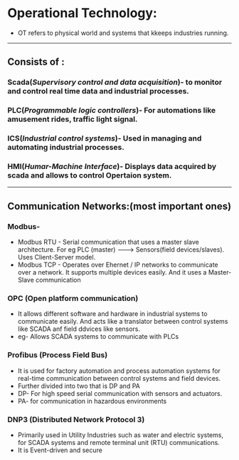 # Operational Technology:
* OT refers to physical world and systems that kkeeps industries running.
---------------------
## Consists of :<br />
### **Scada**(*Supervisory control and data acquisition*)- to monitor and control real time data and industrial processes.<br />
### **PLC**(*Programmable logic controllers*)- For automations like amusement rides, traffic light signal.<br />
### **ICS**(*Industrial control systems*)- Used in managing and automating industrial processes.<br />
### **HMI**(*Humar-Machine Interface*)- Displays data acquired by scada and allows to control Opertaion system.<br />
---------------------
## Communication Networks:(most important ones)
### Modbus- 
* Modbus RTU - Serial communication that uses a master slave architecture. For eg PLC (master) ---> Sensors(field devices/slaves). Uses Client-Server model.
* Modbus TCP - Operates over Ehernet / IP networks to communicate over a network. It supports multiple devices easily. And it uses a Master-Slave communication
### OPC (Open platform communication)
* It allows different software and hardware in industrial systems to communicate easily. And acts like a translator between control systems like SCADA anf field ddvices like sensors.
* eg- Allows SCADA systems to communicate with PLCs 
### Profibus (Process Field Bus)
* It is used for factory automation and process automation systems for real-time communication between control systems and field devices.
* Further divided into two that is DP and PA
* DP- For high speed serial communication with sensors and actuators.
* PA- for communication in hazardous environments
### DNP3 (Distributed Network Protocol 3)
* Primarily used in Utility Industries such as water and electric systems, for SCADA systems and remote terminal unit (RTU) communications.
* It is Event-driven and secure
